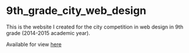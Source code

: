 # 9th_grade_city_web_design

This is the website I created for the city competition in web design in 9th grade (2014-2015 academic year).

Available for view [here](https://fazan64.github.io/9th_grade_city_web_design/)